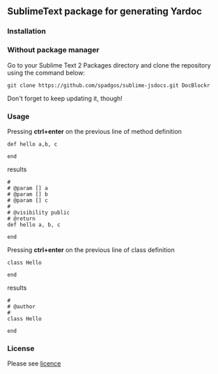 ## SublimeText package for generating Yardoc

### Installation

### Without package manager

Go to your Sublime Text 2 Packages directory and clone the repository using the command below:

    git clone https://github.com/spadgos/sublime-jsdocs.git DocBlockr

Don't forget to keep updating it, though!

### Usage

Pressing **ctrl+enter** on the previous line of method definition

    def hello a,b, c

    end

results

    #
    # @param [] a
    # @param [] b
    # @param [] c
    #
    # @visibility public
    # @return
    def hello a, b, c

    end

Pressing **ctrl+enter** on the previous line of class definition

    class Hello

    end

results

    #
    # @author
    #
    class Hello

    end

### License

Please see [licence](http://github.com/revathskumar/sublime-yardoc/blob/master/LICENSE)